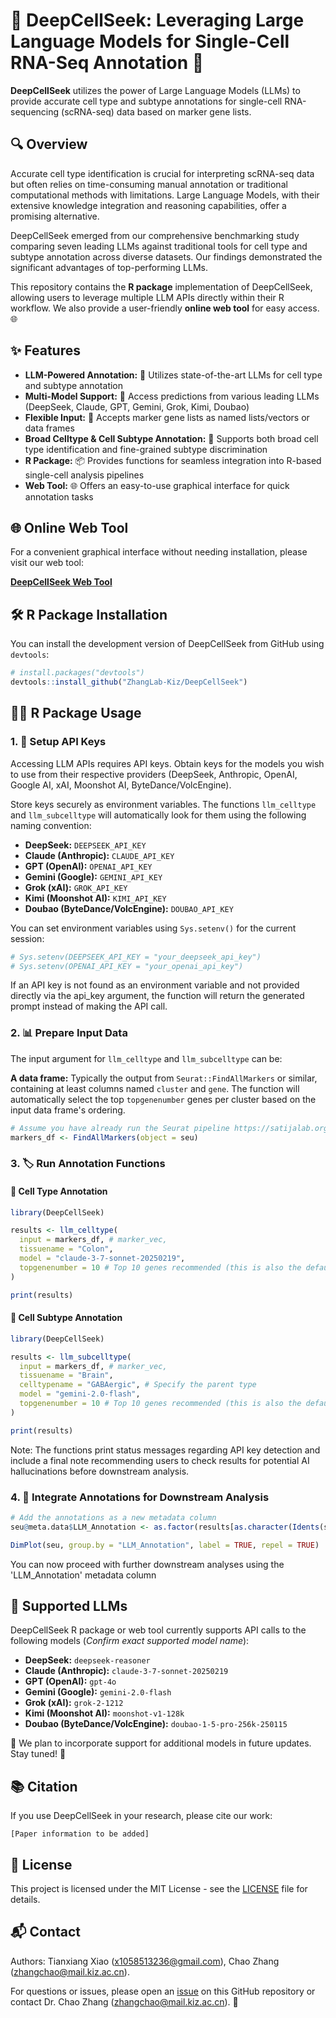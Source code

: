 # 🧬 DeepCellSeek: Leveraging Large Language Models for Single-Cell RNA-Seq Annotation 🚀

**DeepCellSeek** utilizes the power of Large Language Models (LLMs) to provide accurate cell type and subtype annotations for single-cell RNA-sequencing (scRNA-seq) data based on marker gene lists.

## 🔍 Overview

Accurate cell type identification is crucial for interpreting scRNA-seq data but often relies on time-consuming manual annotation or traditional computational methods with limitations. Large Language Models, with their extensive knowledge integration and reasoning capabilities, offer a promising alternative.

DeepCellSeek emerged from our comprehensive benchmarking study comparing seven leading LLMs against traditional tools for cell type and subtype annotation across diverse datasets. Our findings demonstrated the significant advantages of top-performing LLMs.

This repository contains the **R package** implementation of DeepCellSeek, allowing users to leverage multiple LLM APIs directly within their R workflow. We also provide a user-friendly **online web tool** for easy access. 🌐


## ✨ Features

* **LLM-Powered Annotation:** 🚀 Utilizes state-of-the-art LLMs for cell type and subtype annotation
* **Multi-Model Support:** 🤖 Access predictions from various leading LLMs (DeepSeek, Claude, GPT, Gemini, Grok, Kimi, Doubao)
* **Flexible Input:** 🔄 Accepts marker gene lists as named lists/vectors or data frames
* **Broad Celltype & Cell Subtype Annotation:** 🧬 Supports both broad cell type identification and fine-grained subtype discrimination
* **R Package:** 📦 Provides functions for seamless integration into R-based single-cell analysis pipelines
* **Web Tool:** 🌐 Offers an easy-to-use graphical interface for quick annotation tasks


## 🌐 Online Web Tool

For a convenient graphical interface without needing installation, please visit our web tool:

**[DeepCellSeek Web Tool](https://deepcellseek.kiz.ac.cn/)**

<!-- Can add a screenshot of your web tool here 📸 -->


## 🛠️ R Package Installation

You can install the development version of DeepCellSeek from GitHub using `devtools`:

```R
# install.packages("devtools") 
devtools::install_github("ZhangLab-Kiz/DeepCellSeek")
```

## 🧑‍💻 R Package Usage

### 1. 🔑 Setup API Keys

Accessing LLM APIs requires API keys. Obtain keys for the models you wish to use from their respective providers (DeepSeek, Anthropic, OpenAI, Google AI, xAI, Moonshot AI, ByteDance/VolcEngine).

Store keys securely as environment variables. The functions `llm_celltype` and `llm_subcelltype` will automatically look for them using the following naming convention:

- **DeepSeek:** `DEEPSEEK_API_KEY`
- **Claude (Anthropic):** `CLAUDE_API_KEY`
- **GPT (OpenAI):** `OPENAI_API_KEY`
- **Gemini (Google):** `GEMINI_API_KEY`
- **Grok (xAI):** `GROK_API_KEY`
- **Kimi (Moonshot AI):** `KIMI_API_KEY`
- **Doubao (ByteDance/VolcEngine):** `DOUBAO_API_KEY`

You can set environment variables using `Sys.setenv()` for the current session:

```R
# Sys.setenv(DEEPSEEK_API_KEY = "your_deepseek_api_key")
# Sys.setenv(OPENAI_API_KEY = "your_openai_api_key")
```

If an API key is not found as an environment variable and not provided directly via the api_key argument, the function will return the generated prompt instead of making the API call.

### 2. 📊 Prepare Input Data

The input argument for `llm_celltype` and `llm_subcelltype` can be:

**A data frame:** Typically the output from `Seurat::FindAllMarkers` or similar, containing at least columns named `cluster` and `gene`. The function will automatically select the top `topgenenumber` genes per cluster based on the input data frame's ordering.

```R
# Assume you have already run the Seurat pipeline https://satijalab.org/seurat/; "seu" is the Seurat object
markers_df <- FindAllMarkers(object = seu)
```

### 3. 🏷️ Run Annotation Functions

#### 🧬 Cell Type Annotation

```R
library(DeepCellSeek)

results <- llm_celltype(
  input = markers_df, # marker_vec,
  tissuename = "Colon",
  model = "claude-3-7-sonnet-20250219", 
  topgenenumber = 10 # Top 10 genes recommended (this is also the default)
)

print(results)
```

#### 🧬 Cell Subtype Annotation

```R
library(DeepCellSeek)

results <- llm_subcelltype(
  input = markers_df, # marker_vec,
  tissuename = "Brain",
  celltypename = "GABAergic", # Specify the parent type
  model = "gemini-2.0-flash",
  topgenenumber = 10 # Top 10 genes recommended (this is also the default)
)

print(results)
```

Note: The functions print status messages regarding API key detection and include a final note recommending users to check results for potential AI hallucinations before downstream analysis.

### 4. 🔄 Integrate Annotations for Downstream Analysis

```R
# Add the annotations as a new metadata column
seu@meta.data$LLM_Annotation <- as.factor(results[as.character(Idents(seu))])

DimPlot(seu, group.by = "LLM_Annotation", label = TRUE, repel = TRUE)
```

You can now proceed with further downstream analyses using the 'LLM_Annotation' metadata column

## 🧠 Supported LLMs

DeepCellSeek R package or web tool currently supports API calls to the following models (*Confirm exact supported model name*):

* **DeepSeek:** `deepseek-reasoner`
* **Claude (Anthropic):** `claude-3-7-sonnet-20250219`
* **GPT (OpenAI):** `gpt-4o`
* **Gemini (Google):** `gemini-2.0-flash`
* **Grok (xAI):** `grok-2-1212`
* **Kimi (Moonshot AI):** `moonshot-v1-128k`
* **Doubao (ByteDance/VolcEngine):** `doubao-1-5-pro-256k-250115`

🔮 We plan to incorporate support for additional models in future updates. Stay tuned! 👀

## 📚 Citation

If you use DeepCellSeek in your research, please cite our work:
```
[Paper information to be added]
```

## 📝 License

This project is licensed under the MIT License - see the [LICENSE](https://github.com/ZhangLab-Kiz/DeepCellSeek/blob/main/LICENSE) file for details. 

## 📬 Contact

Authors: Tianxiang Xiao (x1058513236@gmail.com), Chao Zhang (zhangchao@mail.kiz.ac.cn).

For questions or issues, please open an [issue](https://github.com/ZhangLab-Kiz/DeepCellSeek/issues) on this GitHub repository or contact Dr. Chao Zhang (zhangchao@mail.kiz.ac.cn). 📧

